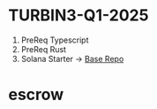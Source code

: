 # TURBIN3-Q1-2025

1. PreReq Typescript
2. PreReq Rust
3. Solana Starter -> [Base Repo](https://github.com/solana-turbin3/solana-starter/)
# escrow
